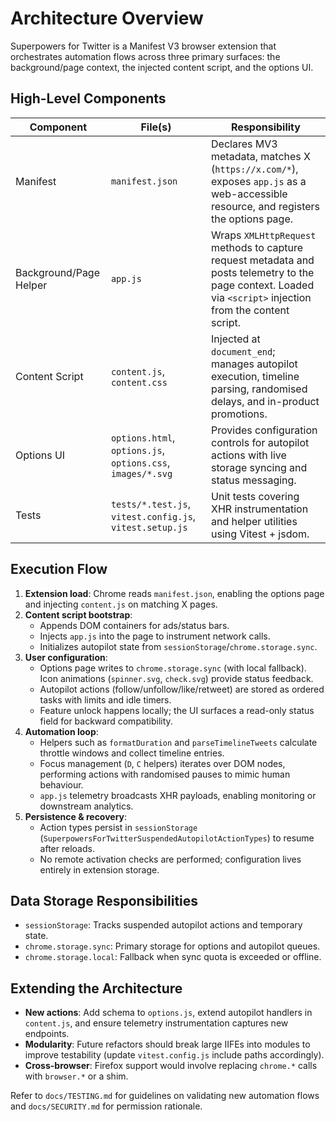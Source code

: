 # Architecture Overview

Superpowers for Twitter is a Manifest V3 browser extension that orchestrates automation flows across three primary surfaces: the background/page context, the injected content script, and the options UI.

## High-Level Components

| Component | File(s) | Responsibility |
|-----------|---------|----------------|
| Manifest | `manifest.json` | Declares MV3 metadata, matches X (`https://x.com/*`), exposes `app.js` as a web-accessible resource, and registers the options page. |
| Background/Page Helper | `app.js` | Wraps `XMLHttpRequest` methods to capture request metadata and posts telemetry to the page context. Loaded via `<script>` injection from the content script. |
| Content Script | `content.js`, `content.css` | Injected at `document_end`; manages autopilot execution, timeline parsing, randomised delays, and in-product promotions. |
| Options UI | `options.html`, `options.js`, `options.css`, `images/*.svg` | Provides configuration controls for autopilot actions with live storage syncing and status messaging. |
| Tests | `tests/*.test.js`, `vitest.config.js`, `vitest.setup.js` | Unit tests covering XHR instrumentation and helper utilities using Vitest + jsdom. |

## Execution Flow
1. **Extension load**: Chrome reads `manifest.json`, enabling the options page and injecting `content.js` on matching X pages.
2. **Content script bootstrap**:
   - Appends DOM containers for ads/status bars.
   - Injects `app.js` into the page to instrument network calls.
   - Initializes autopilot state from `sessionStorage`/`chrome.storage.sync`.
3. **User configuration**:
   - Options page writes to `chrome.storage.sync` (with local fallback). Icon animations (`spinner.svg`, `check.svg`) provide status feedback.
   - Autopilot actions (follow/unfollow/like/retweet) are stored as ordered tasks with limits and idle timers.
   - Feature unlock happens locally; the UI surfaces a read-only status field for backward compatibility.
4. **Automation loop**:
   - Helpers such as `formatDuration` and `parseTimelineTweets` calculate throttle windows and collect timeline entries.
   - Focus management (`D`, `C` helpers) iterates over DOM nodes, performing actions with randomised pauses to mimic human behaviour.
   - `app.js` telemetry broadcasts XHR payloads, enabling monitoring or downstream analytics.
5. **Persistence & recovery**:
   - Action types persist in `sessionStorage` (`SuperpowersForTwitterSuspendedAutopilotActionTypes`) to resume after reloads.
   - No remote activation checks are performed; configuration lives entirely in extension storage.

## Data Storage Responsibilities
- `sessionStorage`: Tracks suspended autopilot actions and temporary state.
- `chrome.storage.sync`: Primary storage for options and autopilot queues.
- `chrome.storage.local`: Fallback when sync quota is exceeded or offline.

## Extending the Architecture
- **New actions**: Add schema to `options.js`, extend autopilot handlers in `content.js`, and ensure telemetry instrumentation captures new endpoints.
- **Modularity**: Future refactors should break large IIFEs into modules to improve testability (update `vitest.config.js` include paths accordingly).
- **Cross-browser**: Firefox support would involve replacing `chrome.*` calls with `browser.*` or a shim.

Refer to `docs/TESTING.md` for guidelines on validating new automation flows and `docs/SECURITY.md` for permission rationale.
